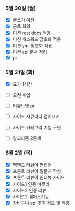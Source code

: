 ### 5월 30일 (월)
- [x] 글쓰기 미션
- [x] 근로 회의
- [x] 미션 rest docs 적용
- [x] 미션 패스워드 암호화 적용
- [x] 미션 yml 암호화 적용
- [x] 미션 api 문서 정리
- [x] pr

### 5월 31일 (화)
- [x] 요가 1시간
- [ ] 오전 수업
- [ ] 리뷰반영 pr
- [ ] 사이드 시큐리티 걷어내기
- [ ] 사이드 카테고리 기능 구현
- [ ] 알고리즘 2문제


### 6월 2일 (목)
- [x] 백엔드 리뷰어 편집점
- [x] 프론트 리뷰어 질문지 작성
- [x] 프론트 리뷰이 인터뷰 가이드
- [x] 사이드1 인증 마무리
- [x] 사이드2 인증 리뷰
- [x] 사이드2 캠퍼스기능
- [x] 장바구니 api 추가 검토 및 적용
